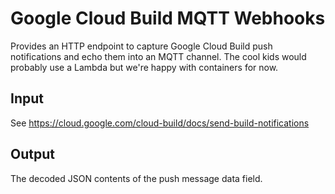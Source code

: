 # Google Cloud Build MQTT Webhooks

Provides an HTTP endpoint to capture Google Cloud Build push notifications and echo them into an MQTT channel.
The cool kids would probably use a Lambda but we're happy with containers for now.

## Input 

See https://cloud.google.com/cloud-build/docs/send-build-notifications


## Output

The decoded JSON contents of the push message data field.

